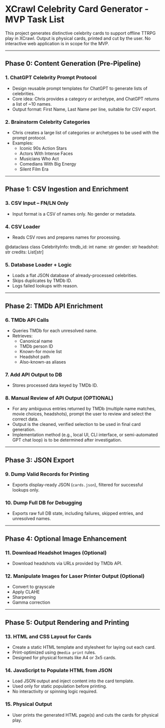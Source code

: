 # XCrawl Celebrity Card Generator - MVP Task List

This project generates distinctive celebrity cards to support offline TTRPG play in XCrawl. Output is physical cards, printed and cut by the user. No interactive web application is in scope for the MVP.

---

## Phase 0: Content Generation (Pre-Pipeline)

### 1. ChatGPT Celebrity Prompt Protocol
- Design reusable prompt templates for ChatGPT to generate lists of celebrities.
- Core idea: Chris provides a category or archetype, and ChatGPT returns a list of ~10 names.
- Output format: First Name, Last Name per line, suitable for CSV export.

### 2. Brainstorm Celebrity Categories
- Chris creates a large list of categories or archetypes to be used with the prompt protocol.
- Examples:
  - Iconic 90s Action Stars
  - Actors With Intense Faces
  - Musicians Who Act
  - Comedians With Big Energy
  - Silent Film Era

---

## Phase 1: CSV Ingestion and Enrichment

### 3. CSV Input – FN/LN Only
- Input format is a CSV of names only. No gender or metadata.

### 4. CSV Loader
- Reads CSV rows and prepares names for processing.


@dataclass
class CelebrityInfo:
    tmdb_id: int
    name: str
    gender: str
    headshot: str
    credits: List[str]


### 5. Database Loader + Logic
- Loads a flat JSON database of already-processed celebrities.
- Skips duplicates by TMDb ID.
- Logs failed lookups with reason.

---

## Phase 2: TMDb API Enrichment

### 6. TMDb API Calls
- Queries TMDb for each unresolved name.
- Retrieves:
  - Canonical name
  - TMDb person ID
  - Known-for movie list
  - Headshot path
  - Also-known-as aliases

### 7. Add API Output to DB
- Stores processed data keyed by TMDb ID.

### 8. Manual Review of API Output (OPTIONAL)
- For any ambiguous entries returned by TMDb (multiple name matches, movie choices, headshots), prompt the user to review and select the correct data.
- Output is the cleaned, verified selection to be used in final card generation.
- Implementation method (e.g., local UI, CLI interface, or semi-automated GPT chat loop) is to be determined after investigation.

---

## Phase 3: JSON Export

### 9. Dump Valid Records for Printing
- Exports display-ready JSON (`cards.json`), filtered for successful lookups only.

### 10. Dump Full DB for Debugging
- Exports raw full DB state, including failures, skipped entries, and unresolved names.

---

## Phase 4: Optional Image Enhancement

### 11. Download Headshot Images (Optional)
- Download headshots via URLs provided by TMDb API.

### 12. Manipulate Images for Laser Printer Output (Optional)
- Convert to grayscale
- Apply CLAHE
- Sharpening
- Gamma correction

---

## Phase 5: Output Rendering and Printing

### 13. HTML and CSS Layout for Cards
- Create a static HTML template and stylesheet for laying out each card.
- Print-optimized using `@media print` rules.
- Designed for physical formats like A4 or 3x5 cards.

### 14. JavaScript to Populate HTML from JSON
- Load JSON output and inject content into the card template.
- Used only for static population before printing.
- No interactivity or spinning logic required.

### 15. Physical Output
- User prints the generated HTML page(s) and cuts the cards for physical play.